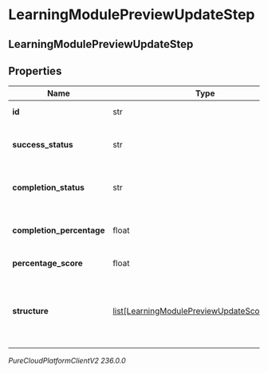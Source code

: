 # LearningModulePreviewUpdateStep

## LearningModulePreviewUpdateStep

## Properties

|Name | Type | Description | Notes|
|------------ | ------------- | ------------- | -------------|
| **id** | str | The id of the step | [optional] |
| **success_status** | str | The success status of the step | [optional] |
| **completion_status** | str | The completion status of the step | [optional] |
| **completion_percentage** | float | The completion percentage of the step | [optional] |
| **percentage_score** | float | Percentage Score | [optional] |
| **structure** | [list[LearningModulePreviewUpdateScoStructure]](LearningModulePreviewUpdateScoStructure) | The structure for any SCO associated with this step | [optional] |



_PureCloudPlatformClientV2 236.0.0_
